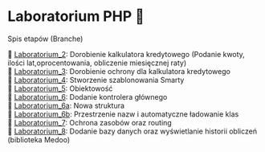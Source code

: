 ﻿# Laboratorium PHP 🙂
Spis etapów (Branche)

🌿 [Laboratorium_2](https://github.com/awakexq/Laboratorium_PHP/tree/Laboratorium_2): Dorobienie kalkulatora kredytowego (Podanie kwoty, ilości lat,oprocentowania, obliczenie  miesięcznej raty)<br>
🌿 [Laboratorium_3](https://github.com/awakexq/Laboratorium_PHP/tree/Laboratorium_3): Dorobienie ochrony dla kalkulatora kredytowego<br>
🌿 [Laboratorium_4](https://github.com/awakexq/Laboratorium_PHP/tree/Laboratorium_4): Stworzenie szablonowania Smarty<br>
🌿 [Laboratorium_5](https://github.com/awakexq/Laboratorium_PHP/tree/Laboratorium_5): Obiektowość<br>
🌿 [Laboratorium_6](https://github.com/awakexq/Laboratorium_PHP/tree/Laboratorium_6): Dodanie kontrolera głównego<br>
🌿 [Laboratorium_6a](https://github.com/awakexq/Laboratorium_PHP/tree/Laboratorium_6A): Nowa struktura<br>
🌿 [Laboratorium_6b](https://github.com/awakexq/Laboratorium_PHP/tree/Laboratorium_6B): Przestrzenie nazw i automatyczne ładowanie klas<br>
🌿 [Laboratorium_7](https://github.com/awakexq/Laboratorium_PHP/tree/Laboratorium_7): Ochrona zasobów oraz routing<br>
🌿 [Laboratorium_8](https://github.com/awakexq/Laboratorium_PHP/tree/Laboratorium_8): Dodanie bazy danych oraz wyświetlanie historii obliczeń (biblioteka Medoo)

